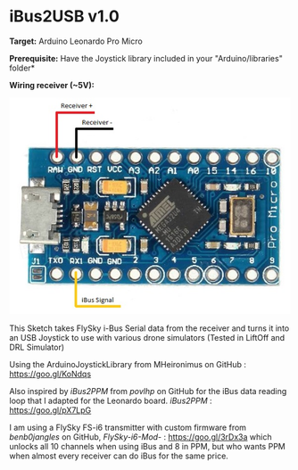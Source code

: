 # iBus2USB v1.0

**Target:** Arduino Leonardo Pro Micro

**Prerequisite:** Have the Joystick library included in your "Arduino/libraries" folder*
  
**Wiring receiver (~5V):**

![Wiring Diagram](https://raw.githubusercontent.com/PK-420/iBus2USB/master/Leonardo.jpg)
     
This Sketch takes FlySky i-Bus Serial data from the receiver and turns it into an USB Joystick to use with various drone simulators (Tested in LiftOff and DRL Simulator)
 
Using the ArduinoJoystickLibrary from MHeironimus on GitHub : https://goo.gl/KoNdqs
 
Also inspired by *iBus2PPM* from *povlhp* on GitHub for the iBus data reading loop that I adapted for the Leonardo board. *iBus2PPM* : https://goo.gl/pX7LpG 
  
I am using a FlySky FS-i6 transmitter with custom firmware from *benb0jangles* on GitHub, *FlySky-i6-Mod-* : https://goo.gl/3rDx3a which unlocks all 10 channels when using iBus and 8 in PPM, but who wants PPM when almost every receiver can do iBus for the same price.
